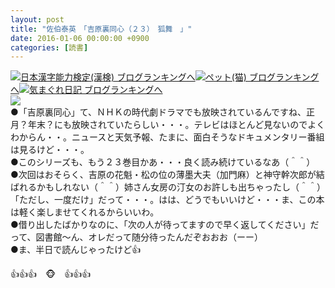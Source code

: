 ```yaml
---
layout: post
title: "佐伯泰英　「吉原裏同心（２３）　狐舞　」"
date: 2016-01-06 00:00:00 +0900
categories: [読書]
---
```


[![](/syuusyuu9701/assets/images/佐伯泰英-「吉原裏同心（２３）-狐舞-」-br_c_3028_1.gif)](http://blog.with2.net/link.php?1659096:3028 "日本漢字能力検定(漢検) ブログランキングへ")[日本漢字能力検定(漢検) ブログランキングへ](http://blog.with2.net/link.php?1659096:3028)[![](/syuusyuu9701/assets/images/佐伯泰英-「吉原裏同心（２３）-狐舞-」-br_c_1348_1.gif)](http://blog.with2.net/link.php?1659096:1348 "ペット(猫) ブログランキングへ")[ペット(猫) ブログランキングへ](http://blog.with2.net/link.php?1659096:1348)[![](/syuusyuu9701/assets/images/佐伯泰英-「吉原裏同心（２３）-狐舞-」-br_c_9257_1.gif)](http://blog.with2.net/link.php?1659096:9257 "気まぐれ日記 ブログランキングへ")[気まぐれ日記 ブログランキングへ](http://blog.with2.net/link.php?1659096:9257)  
![](/syuusyuu9701/assets/images/佐伯泰英-「吉原裏同心（２３）-狐舞-」-31835938a622d30fe7a3a0f8a226395a.jpg)  
●「吉原裏同心」て、ＮＨＫの時代劇ドラマでも放映されているんですね、正月？年末？にも放映されていたらしい・・・。テレビはほとんど見ないのでよくわからん・・。ニュースと天気予報、たまに、面白そうなドキュメンタリー番組は見るけど・・・。  
●このシリーズも、もう２３巻目かあ・・・良く読み続けているなあ（＾＾）  
●次回はおそらく、吉原の花魁・松の位の薄墨大夫（加門麻）と神守幹次郎が結ばれるかもしれない（＾＾）姉さん女房の汀女のお許しも出ちゃったし（＾＾）「ただし、一度だけ」だって・・・。はは、どうでもいいけど・・・ま、この本は軽く楽しませてくれるからいいわ。  
●借り出したばかりなのに、「次の人が待ってますので早く返してください」だって、図書館～ん、オレだって随分待ったんだぞおおお（ーー）  
●ま、半日で読んじゃったけど👍  
  
👍👍👍　🐵　👍👍👍  
  
